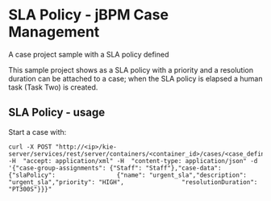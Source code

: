 # SLA Policy - jBPM Case Management


A case project sample with a SLA policy defined

This sample project shows as a SLA policy with a priority and a resolution duration can be attached to a case; when the SLA policy is elapsed a human task (Task Two) is created.

## SLA Policy - usage

Start a case with:

```
curl -X POST "http://<ip>/kie-server/services/rest/server/containers/<container_id>/cases/<case_definition_id>/instances" -H  "accept: application/xml" -H  "content-type: application/json" -d '{"case-group-assignments": {"Staff": "Staff"},"case-data": {"slaPolicy":                 {"name": "urgent_sla","description": "urgent_sla","priority": "HIGH",                "resolutionDuration": "PT300S"}}}"
```
